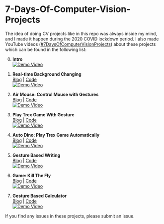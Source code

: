 # 7-Days-Of-Computer-Vision-Projects

The idea of doing CV projects like in this repo was always inside my mind, and I made it happen during the 2020 COVID lockdown period. I also made YouTube videos ([#7DaysOfComputerVisionProjects](https://www.youtube.com/playlist?list=PLUqDn7JaCwaTbqegRNfRZmBZSxiTtL8bE)) about these projects which can be found in the following list:

0. **Intro**  
   [![Demo Video](https://img.youtube.com/vi/oazo9SM2JfA/0.jpg)](https://youtu.be/oazo9SM2JfA)

1. **Real-time Background Changing**  
   [Blog](https://q-viper.github.io/2021/07/11/real-time-background-changing/) | [Code](https://github.com/q-viper/7-Days-Of-Computer-Vision-Projects/tree/main/1.%20Realtime%20Background%20Changing)  
   [![Demo Video](https://img.youtube.com/vi/JZ9cIAlCh7c/0.jpg)](https://youtu.be/JZ9cIAlCh7c)

2. **Air Mouse: Control Mouse with Gestures**  
   [Blog](https://q-viper.github.io/2021/07/12/air-mouse-control-mouse-with-gestures/) | [Code](https://github.com/q-viper/7-Days-Of-Computer-Vision-Projects/tree/main/2.%20Air%20Mouse)  
   [![Demo Video](https://img.youtube.com/vi/V-F94Pl8Bf0/0.jpg)](https://youtu.be/V-F94Pl8Bf0)

3. **Play Trex Game With Gesture**  
   [Blog](https://q-viper.github.io/2021/07/13/playing-chrome-trex-game-with-gestures/) | [Code](https://github.com/q-viper/7-Days-Of-Computer-Vision-Projects/tree/main/3.%204.%20Trex%20Game)  
   [![Demo Video](https://img.youtube.com/vi/70VjkDus22g/0.jpg)](https://youtu.be/70VjkDus22g)

4. **Auto Dino: Play Trex Game Automatically**  
   [Blog](https://q-viper.github.io/2021/07/14/play-trex-with-image-processing/) | [Code](https://github.com/q-viper/7-Days-Of-Computer-Vision-Projects/tree/main/3.%204.%20Trex%20Game)  
   [![Demo Video](https://img.youtube.com/vi/73lSzQcXRLg/0.jpg)](https://youtu.be/73lSzQcXRLg)

5. **Gesture Based Writing**  
   [Blog](https://q-viper.github.io/2021/07/15/gesture-based-visually-writing-system/) | [Code](https://github.com/q-viper/7-Days-Of-Computer-Vision-Projects/tree/main/5.%20Gesture%20Based%20Writing)  
   [![Demo Video](https://img.youtube.com/vi/hjiaAv6zYVY/0.jpg)](https://youtu.be/hjiaAv6zYVY)

6. **Game: Kill The Fly**  
   [Blog](https://q-viper.github.io/2021/07/16/game-kill-a-fly/) | [Code](https://github.com/q-viper/7-Days-Of-Computer-Vision-Projects/tree/main/6.%20Game%20Kill%20a%20Fly)  
   [![Demo Video](https://img.youtube.com/vi/wRLX6r243rw/0.jpg)](https://youtu.be/wRLX6r243rw)

7. **Gesture Based Calculator**  
   [Blog](https://q-viper.github.io/2021/07/17/gesture-based-calculator/) | [Code](https://github.com/q-viper/7-Days-Of-Computer-Vision-Projects/tree/main/7.%20Gesture%20Based%20Calculator)  
   [![Demo Video](https://img.youtube.com/vi/88-fTG_YAqQ/0.jpg)](https://youtu.be/88-fTG_YAqQ)

If you find any issues in these projects, please submit an issue.